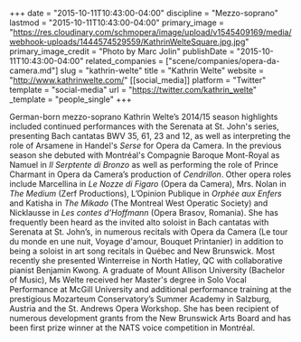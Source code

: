 +++
date = "2015-10-11T10:43:00-04:00"
discipline = "Mezzo-soprano"
lastmod = "2015-10-11T10:43:00-04:00"
primary_image = "https://res.cloudinary.com/schmopera/image/upload/v1545409169/media/webhook-uploads/1444574529559/KathrinWelteSquare.jpg.jpg"
primary_image_credit = "Photo by Marc Jolin"
publishDate = "2015-10-11T10:43:00-04:00"
related_companies = ["scene/companies/opera-da-camera.md"]
slug = "kathrin-welte"
title = "Kathrin Welte"
website = "http://www.kathrinwelte.com/"
[[social_media]]
platform = "Twitter"
template = "social-media"
url = "https://twitter.com/kathrin_welte"
_template = "people_single"
+++

German-born mezzo-soprano Kathrin Welte’s 2014/15 season highlights included continued performances with the Serenata at St. John's series, presenting Bach cantatas BWV 35, 61, 23 and 12, as well as interpreting the role of Arsamene in Handel's *Serse* for Opera da Camera. In the previous season she debuted with Montréal's Compagnie Baroque Mont-Royal as Namuel in *Il Serptente di Bronzo* as well as performing the role of Prince Charmant in Opera da Camera’s production of *Cendrillon*. Other opera roles include Marcellina in *Le Nozze di Figaro* (Opera da Camera), Mrs. Nolan in *The Medium* (Zerf Productions), L’Opinion Publique in *Orphée aux Enfers* and Katisha in *The Mikado* (The Montreal West Operatic Society) and Nicklausse in *Les contes d’Hoffmann* (Opera Brasov, Romania). She has frequently been heard as the invited alto soloist in Bach cantatas with Serenata at St. John’s, in numerous recitals with Opera da Camera (Le tour du monde en une nuit, Voyage d'amour, Bouquet Printanier) in addition to being a soloist in art song recitals in Québec and New Brunswick. Most recently she presented Winterreise in North Hatley, QC with collaborative pianist Benjamin Kwong. A graduate of Mount Allison University (Bachelor of Music), Ms Welte received her Master's degree in Solo Vocal Performance at McGill University and additional performance training at the prestigious Mozarteum Conservatory’s Summer Academy in Salzburg, Austria and the St. Andrews Opera Workshop. She has been recipient of numerous development grants from the New Brunswick Arts Board and has been first prize winner at the NATS voice competition in Montréal.
